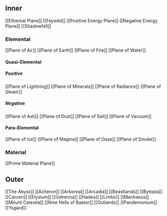 ## Inner
[[Ethereal Plane]]
[[Feywild]]
[[Positive Energy Plane]]
[[Negative Energy Plane]]
[[Shadowfell]]
### Elemental
[[Plane of Air]]
[[Plane of Earth]]
[[Plane of Fire]]
[[Plane of Water]]
#### Quasi-Elemental
##### Positive
[[Plane of Lightning]]
[[Plane of Minerals]]
[[Plane of Radiance]]
[[Plane of Steam]]

##### Negative
[[Plane of Ash]]
[[Plane of Dust]]
[[Plane of Salt]]
[[Plane of Vacuum]]
#### Para-Elemental
[[Plane of Ice]]
[[Plane of Magma]]
[[Plane of Ooze]]
[[Plane of Smoke]]
### Material
[[Prime Material Plane]]
## Outer
[[The Abyss]]
[[Acheron]]
[[Arborea]]
[[Arcadia]]
[[Beastlands]]
[[Bytopia]]
[[Carceri]]
[[Elysium]]
[[Gehenna]]
[[Hades]]
[[Limbo]]
[[Mechanus]]
[[Mount Celestia]]
[[Nine Hells of Baator]]
[[Outlands]]
[[Pandemonium]]
[[Ysgard]]